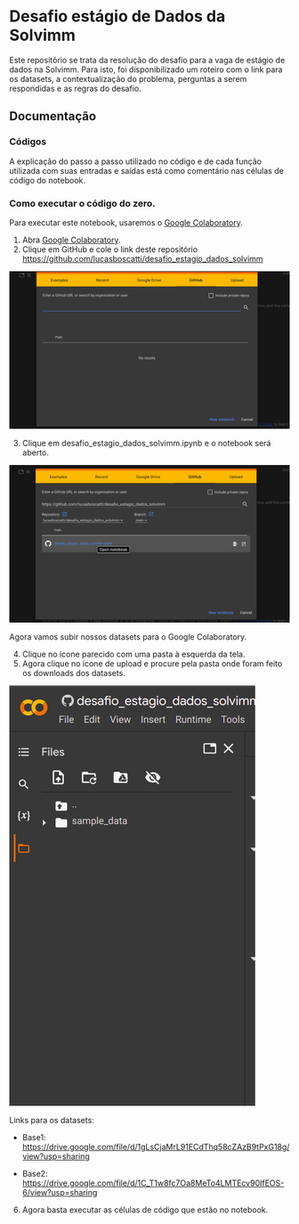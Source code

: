 # Desafio estágio de Dados da Solvimm
Este repositório se trata da resolução do desafio para a vaga de estágio de dados na Solvimm. Para isto, foi disponibilizado um roteiro com o link para os datasets, a contextualização do problema, perguntas a serem respondidas e as regras do desafio.

## Documentação

### Códigos
A explicação do passo a passo utilizado no código e de cada função utilizada com suas entradas e saídas está como comentário nas células de código do notebook.

### Como executar o código do zero.
Para executar este notebook, usaremos o [Google Colaboratory](https://colab.research.google.com/).

1) Abra [Google Colaboratory]('https://colab.research.google.com/').
2) Clique em GitHub e cole o link deste repositório https://github.com/lucasboscatti/desafio_estagio_dados_solvimm

![](https://github.com/lucasboscatti/desafio_estagio_dados_solvimm/blob/main/images/colab1.png)

3) Clique em desafio_estagio_dados_solvimm.ipynb e o notebook será aberto.

![](https://github.com/lucasboscatti/desafio_estagio_dados_solvimm/blob/main/images/colab2.png)

Agora vamos subir nossos datasets para o Google Colaboratory.

4) Clique no ícone parecido com uma pasta à esquerda da tela. 
5) Agora clique no ícone de upload e procure pela pasta onde foram feito os downloads dos datasets.

![](https://github.com/lucasboscatti/desafio_estagio_dados_solvimm/blob/main/images/colab3.png)

Links para os datasets:
- Base1:
https://drive.google.com/file/d/1gLsCjaMrL91ECdThq58cZAzB9tPxG18g/view?usp=sharing

- Base2:
https://drive.google.com/file/d/1C_T1w8fc7Oa8MeTo4LMTEcv90IfEOS-6/view?usp=sharing

6) Agora basta executar as células de código que estão no notebook.
    